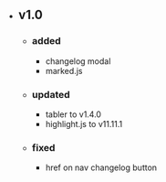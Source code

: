 
* ## **v1.0**
  * ### added
    * changelog modal
    * marked.js
  * ### updated
    * tabler to v1.4.0
    * highlight.js to v11.11.1
  * ### fixed
    * href on nav changelog button